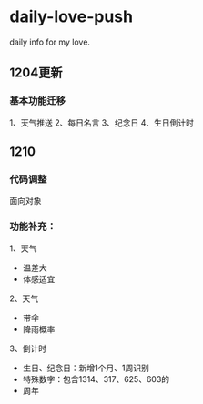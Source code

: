 # daily-love-push
daily info for my love.

## 1204更新
### 基本功能迁移
1、天气推送
2、每日名言
3、纪念日
4、生日倒计时


## 1210
### 代码调整
面向对象

### 功能补充：

1、天气
- 温差大
- 体感适宜

2、天气
- 带伞
- 降雨概率

3、倒计时
- 生日、纪念日：新增1个月、1周识别
- 特殊数字：包含1314、317、625、603的
- 周年
